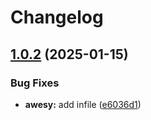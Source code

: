 # Changelog

## [1.0.2](https://github.com/AK2083/awesy/compare/1.0.1...1.0.2) (2025-01-15)


### Bug Fixes

* **awesy:** add infile ([e6036d1](https://github.com/AK2083/awesy/commit/e6036d123e63e83c13cf4f03bc670ec53c1a8868))
